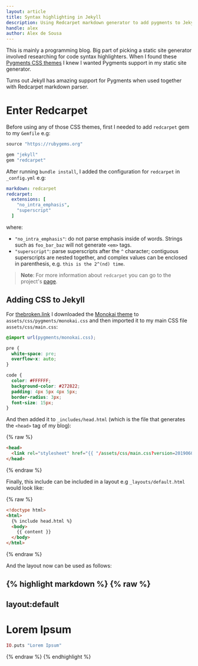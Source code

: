 ```yaml
---
layout: article
title: Syntax highlighting in Jekyll
description: Using Redcarpet markdown generator to add pygments to Jekyll
handle: alex
author: Alex de Sousa
---
```


This is mainly a programming blog. Big part of picking a static site generator
involved researching for code syntax highlighters. When I found these
[Pygments CSS themes](http://jwarby.github.io/jekyll-pygments-themes/languages/javascript.html)
I knew I wanted Pygments support in my static site generator.

Turns out Jekyll has amazing support for Pygments when used together with
Redcarpet markdown parser.

# Enter Redcarpet

Before using any of those CSS themes, first I needed to add `redcarpet` gem
to my `Gemfile` e.g:

```ruby
source "https://rubygems.org"

gem "jekyll"
gem "redcarpet"
```

After running `bundle install`, I added the configuration for `redcarpet` in
`_config.yml` e.g:

```yaml
markdown: redcarpet
redcarpet:
  extensions: [
    "no_intra_emphasis",
    "superscript"
  ]
```

where:

- `"no_intra_emphasis"`: do not parse emphasis inside of words. Strings such as
  `foo_bar_baz` will not generate `<em>` tags.
- `"superscript"`: parse superscripts after the `^` character; contiguous
  superscripts are nested together, and complex values can be enclosed in
  parenthesis, e.g. `this is the 2^(nd) time`.

> **Note**: For more information about `redcarpet` you can go to the project's
> [page](https://github.com/vmg/redcarpet).

## Adding CSS to Jekyll

For [thebroken.link](https://thebroken.link) I downloaded the
[Monokai theme](https://raw.githubusercontent.com/jwarby/pygments-css/master/monokai.css)
to `assets/css/pygments/monokai.css` and then imported it to my main CSS file
`assets/css/main.css`:

```css
@import url(pygments/monokai.css);

pre {
  white-space: pre;
  overflow-x: auto;
}

code {
  color: #FFFFFF;
  background-color: #272822;
  padding: 4px 5px 4px 5px;
  border-radius: 3px;
  font-size: 15px;
}
```

And then added it to `_includes/head.html` (which is the file that generates
the `<head>` tag of my blog):

{% raw %}
```html
<head>
  <link rel="stylesheet" href="{{ "/assets/css/main.css?version=20190601" | prepend: site.baseurl }}">
</head>
```
{% endraw %}

Finally, this include can be included in a layout e.g `_layouts/default.html`
would look like:

{% raw %}
```html
<!doctype html>
<html>
  {% include head.html %}
  <body>
    {{ content }}
  </body>
</html>
```
{% endraw %}

And the layout now can be used as follows:

{% highlight markdown %}
{% raw %}
---
layout:default
---

# Lorem Ipsum

```elixir
IO.puts "Lorem Ipsum"
```
{% endraw %}
{% endhighlight %}
